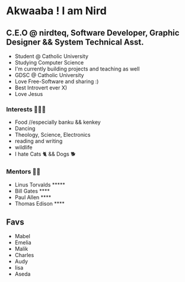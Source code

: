 # Akwaaba ! I am Nird
## C.E.O @ nirdteq, Software Developer, Graphic Designer && System Technical Asst.

- Student @ Catholic University
- Studying Computer Science 
- I'm currently building projects and teaching as well
- GDSC @ Catholic University
- Love Free-Software and sharing :)
- Best Introvert ever X)
- Love Jesus

### Interests 🥳🥳🥳
- Food //especially banku && kenkey 
- Dancing 
- Theology, Science, Electronics
- reading and writing
- wildlife
- I hate Cats 🐈  && Dogs 🐕

### Mentors 🤠🤠
- Linus Torvalds *****
- Bill Gates ****
- Paul Allen ****
- Thomas Edison ****

## Favs
- Mabel 
- Emelia
- Malik 
- Charles
- Audy
- lisa
- Aseda
